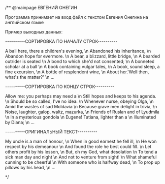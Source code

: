 /** @mainpage ЕВГЕНИЙ ОНЕГИН

Программа принимает на вход файл с текстом Евгения Онегина на английском языке

Пример выходных данных:

----------СОРТИРОВКА ПО НАЧАЛУ СТРОК---------- 

A ball here, there a children's evening, \n
Abandoned his inheritance, \n
Abandon hope for evermore. \n
A bear, a blizzard, little bridge, \n
A bearded outrider is seated \n
A bond to which she'd not consented; \n
A bonneted scholar at a ball \n
A book containing vulgar tales, \n
A book, sound sleep, a fine excursion, \n
A bottle of resplendent wine, \n
About her.'Well then, what's the matter?' \n
...

----------СОРТИРОВКА ПО КОНЦУ СТРОК----------

Allow me: you perhaps may need a \n
Still hopes and keeps to his agenda. \n
Should be so called, I've no idea. \n
Whenever nurse, obeying Olga, \n
Amid the wastes of sad Moldavia \n
Because grave men delight in trivia, \n
Noise, laughter, galop, waltz, mazurka, \n
Friends of Ruslan and of Lyudmila \n
In a mysterious gondola \n
Eugene! Tatiana, lighter than a \n
Illuminated by Diana; \n
...

----------ОРИГИНАЛЬНЫЙ ТЕКСТ---------- 

My uncle is a man of honour, \n
When in good earnest he fell ill, \n
He won respect by his demeanour \n
And found the role he best could fill. \n
Let others profit by his lesson, \n
But, oh my God, what desolation \n
To tend a sick man day and night \n
And not to venture from sight! \n
What shameful cunning to be cheerful \n
With someone who is halfway dead, \n
To prop up pillows by his head, \n
...

*/